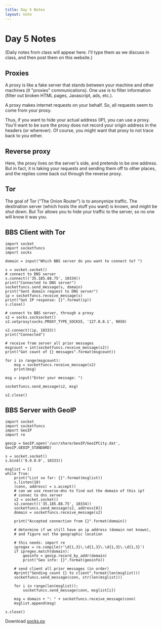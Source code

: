 ```yaml
---
title: Day 5 Notes
layout: note
---
```


# Day 5 Notes

(Daily notes from class will appear here. I'll type them as we discuss in class, and then post them on this website.)

## Proxies

A proxy is like a fake server that stands between your machine and other machines (it "proxies" communications). One use is to filter information (filter out broken HTML pages, Javascript, ads, etc.).

A proxy makes internet requests on your behalf. So, all requests seem to come from your proxy.

Thus, if you want to hide your actual address (IP), you can use a proxy. You'll want to be sure the proxy does not record your origin address in the headers (or wherever). Of course, you might want that proxy to not trace back to you either.

## Reverse proxy

Here, the proxy lives on the server's side, and pretends to be one address. But in fact, it is taking your requests and sending them off to other places, and the replies come back out through the reverse proxy.

## Tor

The goal of Tor ("The Onion Router") is to anonymize traffic. The destination server (which hosts the stuff you want) is known, and might be shut down. But Tor allows you to hide your traffic to the server, so no one will know it was you.

## BBS Client with Tor

```
import socket
import socketfuncs
import socks

domain = input("Which BBS server do you want to connect to? ")

s = socket.socket()
# connect to DNS server
s.connect(('35.185.88.75', 10334))
print("Connected to DNS server")
socketfuncs.send_message(s, domain)
print("Sent domain request to DNS server")
ip = socketfuncs.receive_message(s)
print("Got IP response: {}".format(ip))
s.close()

# connect to BBS server, through a proxy
s2 = socks.socksocket()
s2.setproxy(socks.PROXY_TYPE_SOCKS5, '127.0.0.1', 9050)

s2.connect((ip, 10333))
print("Connected")

# receive from server all prior messages
msgcount = int(socketfuncs.receive_message(s2))
print("Got count of {} messages".format(msgcount))

for i in range(msgcount):
    msg = socketfuncs.receive_message(s2)
    print(msg)

msg = input("Enter your message: ")

socketfuncs.send_message(s2, msg)

s2.close()
```

## BBS Server with GeoIP

```
import socket
import socketfuncs
import GeoIP
import re

geoip = GeoIP.open('/usr/share/GeoIP/GeoIPCity.dat', GeoIP.GEOIP_STANDARD)

s = socket.socket()
s.bind(('0.0.0.0', 10333))

msglist = []
while True:
    print("List so far: {}".format(msglist))
    s.listen(10)
    (conn, address) = s.accept()
    # can we use reverse-dns to find out the domain of this ip?
    # connec to dns server
    s2 = socket.socket()
    s2.connect(('35.185.88.75', 10334))
    socketfuncs.send_message(s2, address[0])
    domain = socketfuncs.receive_message(s2)

    print("Accepted connection from {}".format(domain))

    # determine if we still have an ip address (domain not known),
    # and figure out the geographic location

    # this needs: import re
    ipregex = re.compile(r'\d{1,3}\.\d{1,3}\.\d{1,3}\.\d{1,3}')
    if ipregex.match(domain):
        geoinfo = geoip.record_by_addr(domain)
        print("Geo info: {}".format(geoinfo))

    # send client all prior messages (in order)
    #print("Sending count {} to client".format(len(msglist)))
    socketfuncs.send_message(conn, str(len(msglist)))

    for i in range(len(msglist)):
        socketfuncs.send_message(conn, msglist[i])

    msg = domain + ": " + socketfuncs.receive_message(conn)
    msglist.append(msg)

s.close()
```




Download [socks.py](/socks.py)

